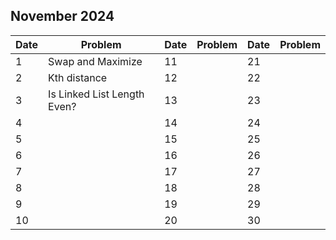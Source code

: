 ## November 2024

| Date | Problem                     | Date | Problem | Date | Problem |
| ---- | --------------------------- | ---- | ------- | ---- | ------- |
| 1    | Swap and Maximize           | 11   |         | 21   |         |
| 2    | Kth distance                | 12   |         | 22   |         |
| 3    | Is Linked List Length Even? | 13   |         | 23   |         |
| 4    |                             | 14   |         | 24   |         |
| 5    |                             | 15   |         | 25   |         |
| 6    |                             | 16   |         | 26   |         |
| 7    |                             | 17   |         | 27   |         |
| 8    |                             | 18   |         | 28   |         |
| 9    |                             | 19   |         | 29   |         |
| 10   |                             | 20   |         | 30   |         |
